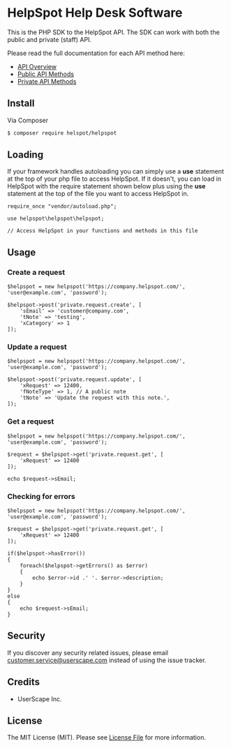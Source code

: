 # HelpSpot Help Desk Software

This is the PHP SDK to the HelpSpot API. The SDK can work with both the public and private (staff) API.

Please read the full documentation for each API method here:

* [API Overview](https://support.helpspot.com/index.php?pg=kb.page&id=161)
* [Public API Methods](https://support.helpspot.com/index.php?pg=kb.page&id=163)
* [Private API Methods](https://support.helpspot.com/index.php?pg=kb.page&id=164)

## Install

Via Composer

``` bash
$ composer require helspot/helpspot
```

## Loading

If your framework handles autoloading you can simply use a **use** statement at the top of your php
file to access HelpSpot. If it doesn't, you can load in HelpSpot with the require statement shown below plus using the **use** statement at the top of the file you want to access HelpSpot in.

```
require_once "vendor/autoload.php";

use helpspot\helpspot\helpspot;

// Access HelpSpot in your functions and methods in this file
```

## Usage

### Create a request

```
$helpspot = new helpspot('https://company.helpspot.com/', 'user@example.com', 'password');

$helpspot->post('private.request.create', [
    'sEmail' => 'customer@company.com',
    'tNote' => 'testing',
    'xCategory' => 1
]);
```

### Update a request

```
$helpspot = new helpspot('https://company.helpspot.com/', 'user@example.com', 'password');

$helpspot->post('private.request.update', [
    'xRequest' => 12400,
    'fNoteType' => 1, // A public note
    'tNote' => 'Update the request with this note.',
]);
```

### Get a request

```
$helpspot = new helpspot('https://company.helpspot.com/', 'user@example.com', 'password');

$request = $helpspot->get('private.request.get', [
    'xRequest' => 12400
]);

echo $request->sEmail;
```

### Checking for errors

```
$helpspot = new helpspot('https://company.helpspot.com/', 'user@example.com', 'password');

$request = $helpspot->get('private.request.get', [
    'xRequest' => 12400
]);

if($helpspot->hasError())
{
    foreach($helpspot->getErrors() as $error)
    {
        echo $error->id .' '. $error->description;
    }
}
else
{
    echo $request->sEmail;
}
```

## Security

If you discover any security related issues, please email customer.service@userscape.com instead of using the issue tracker.

## Credits

- UserScape Inc.

## License

The MIT License (MIT). Please see [License File](LICENSE.md) for more information.
